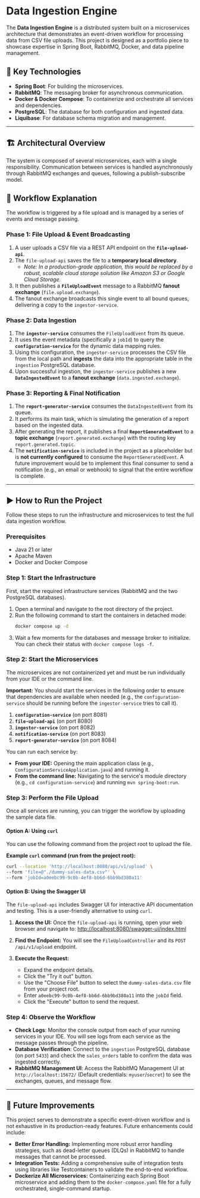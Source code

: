 # Data Ingestion Engine

The **Data Ingestion Engine** is a distributed system built on a microservices architecture that demonstrates an event-driven workflow for processing data from CSV file uploads. This project is designed as a portfolio piece to showcase expertise in Spring Boot, RabbitMQ, Docker, and data pipeline management.

## 🚀 Key Technologies
-   **Spring Boot**: For building the microservices.
-   **RabbitMQ**: The messaging broker for asynchronous communication.
-   **Docker & Docker Compose**: To containerize and orchestrate all services and dependencies.
-   **PostgreSQL**: The database for both configuration and ingested data.
-   **Liquibase**: For database schema migration and management.

---

## 🏗️ Architectural Overview
The system is composed of several microservices, each with a single responsibility. Communication between services is handled asynchronously through RabbitMQ exchanges and queues, following a publish-subscribe model.

## 🧠 Workflow Explanation

The workflow is triggered by a file upload and is managed by a series of events and message passing.

### Phase 1: File Upload & Event Broadcasting

1.  A user uploads a CSV file via a REST API endpoint on the **`file-upload-api`**.
2.  The `file-upload-api` saves the file to a **temporary local directory**.
    *   *Note: In a production-grade application, this would be replaced by a robust, scalable cloud storage solution like Amazon S3 or Google Cloud Storage.*
3.  It then publishes a **`FileUploadEvent`** message to a RabbitMQ **fanout exchange** (`file.upload.exchange`).
4.  The fanout exchange broadcasts this single event to all bound queues, delivering a copy to the `ingestor-service`.

### Phase 2: Data Ingestion

1.  The **`ingestor-service`** consumes the `FileUploadEvent` from its queue.
2.  It uses the event metadata (specifically a `jobId`) to query the **`configuration-service`** for the dynamic data mapping rules.
3.  Using this configuration, the `ingestor-service` processes the CSV file from the local path and **ingests** the data into the appropriate table in the `ingestion` PostgreSQL database.
4.  Upon successful ingestion, the `ingestor-service` publishes a new **`DataIngestedEvent`** to a **fanout exchange** (`data.ingested.exchange`).

### Phase 3: Reporting & Final Notification

1.  The **`report-generator-service`** consumes the `DataIngestedEvent` from its queue.
2.  It performs its main task, which is simulating the generation of a report based on the ingested data.
3.  After generating the report, it publishes a final **`ReportGeneratedEvent`** to a **topic exchange** (`report.generated.exchange`) with the routing key `report.generated.topic`.
4.  The **`notification-service`** is included in the project as a placeholder but is **not currently configured** to consume the `ReportGeneratedEvent`. A future improvement would be to implement this final consumer to send a notification (e.g., an email or webhook) to signal that the entire workflow is complete.

---

## ▶️ How to Run the Project

Follow these steps to run the infrastructure and microservices to test the full data ingestion workflow.

### Prerequisites
*   Java 21 or later
*   Apache Maven
*   Docker and Docker Compose

### Step 1: Start the Infrastructure

First, start the required infrastructure services (RabbitMQ and the two PostgreSQL databases).

1.  Open a terminal and navigate to the root directory of the project.
2.  Run the following command to start the containers in detached mode:
    ```sh
    docker compose up -d
    ```
3.  Wait a few moments for the databases and message broker to initialize. You can check their status with `docker compose logs -f`.

### Step 2: Start the Microservices

The microservices are not containerized yet and must be run individually from your IDE or the command line.

**Important:** You should start the services in the following order to ensure that dependencies are available when needed (e.g., the `configuration-service` should be running before the `ingestor-service` tries to call it).

1.  **`configuration-service`** (on port 8081)
2.  **`file-upload-api`** (on port 8080)
3.  **`ingestor-service`** (on port 8082)
4.  **`notification-service`** (on port 8083)
5.  **`report-generator-service`** (on port 8084)

You can run each service by:
*   **From your IDE:** Opening the main application class (e.g., `ConfigurationServiceApplication.java`) and running it.
*   **From the command line:** Navigating to the service's module directory (e.g., `cd configuration-service`) and running `mvn spring-boot:run`.

### Step 3: Perform the File Upload

Once all services are running, you can trigger the workflow by uploading the sample data file.

#### Option A: Using `curl`

You can use the following command from the project root to upload the file.

**Example `curl` command (run from the project root):**
```sh
curl --location 'http://localhost:8080/api/v1/upload' \
--form 'file=@"./dummy-sales-data.csv"' \
--form 'jobId=a0eebc99-9c0b-4ef8-bb6d-6bb9bd380a11'
```

#### Option B: Using the Swagger UI

The `file-upload-api` includes Swagger UI for interactive API documentation and testing. This is a user-friendly alternative to using `curl`.

1.  **Access the UI:** Once the `file-upload-api` is running, open your web browser and navigate to:
    [http://localhost:8080/swagger-ui/index.html](http://localhost:8080/swagger-ui/index.html)

2.  **Find the Endpoint:** You will see the `FileUploadController` and its `POST /api/v1/upload` endpoint.

3.  **Execute the Request:**
    *   Expand the endpoint details.
    *   Click the "Try it out" button.
    *   Use the "Choose File" button to select the `dummy-sales-data.csv` file from your project root.
    *   Enter `a0eebc99-9c0b-4ef8-bb6d-6bb9bd380a11` into the `jobId` field.
    *   Click the "Execute" button to send the request.

### Step 4: Observe the Workflow

*   **Check Logs**: Monitor the console output from each of your running services in your IDE. You will see logs from each service as the message passes through the pipeline.
*   **Database Verification**: Connect to the `ingestion` PostgreSQL database (on port `5433`) and check the `sales_orders` table to confirm the data was ingested correctly.
*   **RabbitMQ Management UI**: Access the RabbitMQ Management UI at `http://localhost:15672/` (Default credentials: `myuser`/`secret`) to see the exchanges, queues, and message flow.

---

## 🔮 Future Improvements

This project serves to demonstrate a specific event-driven workflow and is not exhaustive in its production-ready features. Future enhancements could include:

-   **Better Error Handling:** Implementing more robust error handling strategies, such as dead-letter queues (DLQs) in RabbitMQ to handle messages that cannot be processed.
-   **Integration Tests:** Adding a comprehensive suite of integration tests using libraries like Testcontainers to validate the end-to-end workflow.
-   **Dockerize All Microservices:** Containerizing each Spring Boot microservice and adding them to the `docker-compose.yaml` file for a fully orchestrated, single-command startup.
